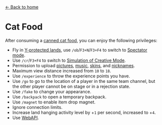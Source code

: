 [← Back to home](../)
# Cat Food
After consuming a [canned cat food](../item/canned_cat.md), you can enjoy the following privileges:

- Fly in [Y-protected lands](../item/land_book.md#y-Fly), use `/ob`/`F3+N`/`F3+F4` to switch to [Spectator mode](https://minecraft.fandom.com/wiki/Spectator).
- Use `/cr`/`F3+F4` to switch to [Simulation of Creative Mode](virtual_creative.md).
- Permission to upload [pictures](https://discord.com/channels/1083635390159794198/1083635391388733597), [music](https://discord.com/channels/1083635390159794198/1083635391388733598), [skins](https://discord.com/channels/1083635390159794198/1083635391388733599), and [nicknames](https://discord.com/channels/1083635390159794198/1083635391753629706).
- Maximum view distance increased from `10` to `18`.
- Use `/experience` to throw the experience points you have.
- Use `/go` to go to the location of a player in the same team channel, but the other player cannot be on stage or in a rejection state.
- Use `/fake` to change your appearance.
- Use `/backpack` to open a temporary backpack.
- Use `/magnet` to enable item drop magnet.
- Ignore connection limits.
- Increase land hanging activity level by +`1` per second, increased to +`4`.
- Use [WebAPI](https://catpalm.gitbook.io/webapi/).